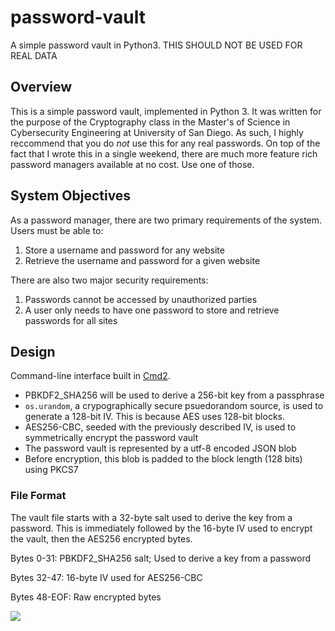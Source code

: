 # password-vault
A simple password vault in Python3. THIS SHOULD NOT BE USED FOR REAL DATA

## Overview

This is a simple password vault, implemented in Python 3. It was written for the purpose of the Cryptography class in the Master's of Science in Cybersecurity Engineering at University of San Diego. As such, I highly reccommend that you do _not_ use this for any real passwords. On top of the fact that I wrote this in a single weekend, there are much more feature rich password managers available at no cost. Use one of those.


## System Objectives

As a password manager, there are two primary requirements of the system. Users must be able to:

1. Store a username and password for any website
2. Retrieve the username and password for a given website


There are also two major security requirements:

1. Passwords cannot be accessed by unauthorized parties
2. A user only needs to have one password to store and retrieve passwords for all sites


## Design

Command-line interface built in [Cmd2](https://cmd2.readthedocs.io/en/latest/).

* PBKDF2_SHA256 will be used to derive a 256-bit key from a passphrase
* `os.urandom`, a crypographically secure psuedorandom source, is used to generate a 128-bit IV. This is because AES uses 128-bit blocks.
* AES256-CBC, seeded with the previously described IV, is used to symmetrically encrypt the password vault
* The password vault is represented by a utf-8 encoded JSON blob
* Before encryption, this blob is padded to the block length (128 bits) using PKCS7

### File Format

The vault file starts with a 32-byte salt used to derive the key from a password. This is immediately followed by the 16-byte IV used to encrypt the vault, then the AES256 encrypted bytes.

Bytes 0-31: PBKDF2_SHA256 salt; Used to derive a key from a password

Bytes 32-47: 16-byte IV used for AES256-CBC

Bytes 48-EOF: Raw encrypted bytes


![](resource/passwordvault.gif)